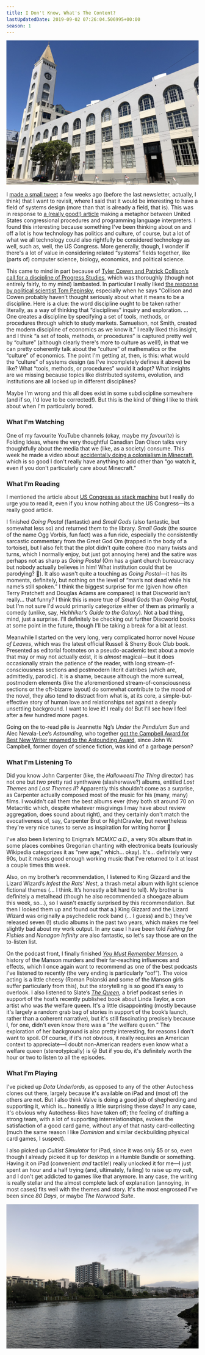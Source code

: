 ```yaml
---
title: I Don't Know, What's The Content?
lastUpdatedDate: 2019-09-02 07:26:04.506995+00:00
season: 1
---
```


![A building in Soma](../../assets/newsletters/soma.jpg)

 I [made a small tweet](https://twitter.com/rwblickhan/status/1160719432789794817?s=12) a few weeks ago (before the last newsletter, actually, I think) that I want to revisit, where I said that it would be interesting to have a field of systems design (more than that is already a field, that is). This was in response to [a (really good!) article](https://tech.davis-hansson.com/p/congress-is-a-vm.html) making a metaphor between United States congressional procedures and programming language interpreters. I found this interesting because something I've been thinking about on and off a lot is how technology has politics and culture, of course, but a lot of what we all technology could also rightfully be considered technology as well, such as, well, the US Congress. More generally, though, I wonder if there's a lot of value in considering related “systems” fields together, like (parts of) computer science, biology, economics, and political science.

This came to mind in part because of [Tyler Cowen and Patrick Collison’s call for a discipline of Progress Studies](https://www.theatlantic.com/science/archive/2019/07/we-need-new-science-progress/594946/), which was thoroughly (though not entirely fairly, to my mind) lambasted. In particular I really liked [the response by political scientist Tom Pepinsky](https://tompepinsky.com/2019/08/01/failure-studies/), especially when he says “Collison and Cowen probably haven’t thought seriously about what it means to be a discipline. Here is a clue: the word discipline ought to be taken rather literally, as a way of thinking that “disciplines” inquiry and exploration. ... One creates a discipline by specifying a set of tools, methods, or procedures through which to study markets. Samuelson, not Smith, created the modern discipline of economics as we know it.” I really liked this insight, and I think “a set of tools, methods, or procedures” is captured pretty well by “culture” (although clearly there's more to culture as well!), in that we can pretty coherently talk about the “culture” of mathematics or the “culture” of economics. The point I'm getting at, then, is this: what would the “culture” of systems design (as I've incompletely defines it above) be like? What “tools, methods, or procedures” would it adopt? What insights are we missing because topics like distributed systems, evolution, and institutions are all locked up in different disciplines?

Maybe I'm wrong and this all does exist in some subdiscipline somewhere (and if so, I'd love to be corrected!). But this is the kind of thing I like to think about when I'm particularly bored.

### What I'm Watching

One of my favourite YouTube channels (okay, maybe my *favourite*) is Folding Ideas, where the very thoughtful Canadian Dan Olson talks very thoughtfully about the media that we (like, as a society) consume. This week he made a video about [accidentally doing a colonialism in Minecraft](https://youtu.be/d6i5Ylu0mgM), which is so good I don't really have anything to add other than “go watch it, even if you don't particularly care about Minecraft.”

### What I’m Reading

I mentioned the article about [US Congress as stack machine](https://tech.davis-hansson.com/p/congress-is-a-vm.html) but I really do urge you to read it, even if you know nothing about the US Congress—its a really good article.

I finished *Going Postal* (fantastic) and *Small Gods* (also fantastic, but somewhat less so) and returned them to the library. *Small Gods* (the source of the name Ogg Vorbis, fun fact) was a fun ride, especially the consistently sarcastic commentary from the Great God Om (trapped in the body of a tortoise), but I also felt that the plot didn't quite cohere (too many twists and turns, which I normally enjoy, but just got annoying here) and the satire was perhaps not as sharp as *Going Postal* (Om has a giant church bureaucracy but nobody actually believes in him! What institution could that be parodying? 🤔). It also wasn't quite a touching as *Going Postal*—it has its moments, definitely, but nothing on the level of “man’s not dead while his name’s still spoken.” I think the biggest surprise for me (given how often Terry Pratchett and Douglas Adams are compared) is that Discworld isn't really... that funny? I think this is more true of *Small Gods* than *Going Postal*, but I'm not sure I'd would primarily categorize either of them as primarily a comedy (unlike, say, *Hichhiker’s Guide to the Galaxy*). Not a bad thing, mind, just a surprise. I'll definitely be checking out further Discworld books at some point in the future, though I'll be taking a break for a bit at least.

Meanwhile I started on the very long, very complicated horror novel *House of Leaves*, which was the latest official Russell & Sherry Book Club book. Presented as editorial footnotes on a pseudo-academic text about a movie that may or may not actually exist, it is *almost* magical—but it does occasionally strain the patience of the reader, with long stream-of-consciousness sections and postmodern litcrit diatribes (which are, admittedly, parodic). It is a shame, because although the more surreal, postmodern elements (like the aforementioned stream-of-consciousness sections or the oft-bizarre layout) do somewhat contribute to the mood of the novel, they also tend to distract from what is, at its core, a simple-but-effective story of human love and relationships set against a deeply unsettling background. I want to love it! I really do! But I'll see how I feel after a few hundred more pages.

Going on the to-read pile is Jeannette Ng’s *Under the Pendulum Sun* and Alec Nevala-Lee’s *Astounding*, who together [got the Campbell Award for Best New Writer renamed to the Astounding Award](https://www.nytimes.com/2019/08/28/books/john-w-campbell-award-jeannette-ng.html), since John W. Campbell, former doyen of science fiction, was kind of a garbage person?

### What I'm Listening To

Did you know John Carpenter (like, the *Halloween*/*The Thing* director) has not one but *two* pretty rad synthwave (slasherwave?) albums, entitled *Lost Themes* and *Lost Themes II*? Apparently this shouldn't come as a surprise, as Carpenter actually composed most of the music for his (many, many) films. I wouldn't call them the best albums ever (they both sit around 70 on Metacritic which, despite whatever misgivings I may have about review aggregation, does sound about right), and they certainly don't match the evocativeness of, say, Carpenter Brut or NightCrawler, but nevertheless they're very nice tunes to serve as inspiration for writing horror 🙂

I've also been listening to Enigma’s *MCMXC a.D.*, a very 90s album that in some places combines Gregorian chanting with electronica beats (curiously Wikipedia categorizes it as “new age,” which... okay). It's... definitely very 90s, but it makes good enough working music that I've returned to it at least a couple times this week.

Also, on my brother’s recommendation, I listened to King Gizzard and the Lizard Wizard’s *Infest the Rats’ Nest*, a thrash metal album with light science fictional themes (... I think. It’s honestly a bit hard to tell). My brother is definitely a metalhead (though he also recommended a shoegaze album this week, so...), so I wasn't exactly surprised by this recommendation. But then I looked them up and found out that a.) King Gizzard and the Lizard Wizard was originally a psychedelic rock band (... I guess) and b.) they’ve released seven (!) studio albums in the past two years, which makes me feel slightly bad about my work output. In any case I have been told *Fishing for Fishies* and *Nonagon Infinity* are also fantastic, so let's say those are on the to-listen list.

On the podcast front, I finally finished [*You Must Remember Manson*](http://www.youmustrememberthispodcast.com/episodes/youmustrememberthispodcastblog/2015/5/26/charles-mansons-hollywood-part-1-what-we-talk-about-when-we-talk-about-the-manson-murders), a history of the Manson murders and their far-reaching influences and effects, which I once again want to recommend as one of the best podcasts I've listened to recently (the very ending is particularly “oof”). The voice acting is a little cheesy (Roman Polanski and some of the Manson girls suffer particularly from this), but the storytelling is so good it's easy to overlook. I also listened to Slate’s [*The Queen*](https://podcasts.apple.com/us/podcast/slate-presents-queen-forgotten-life-behind-american/id1440084148), a brief podcast series in support of the host’s recently published book about Linda Taylor, a con artist who was *the* welfare queen. It's a little disappointing (mostly because it's largely a random grab bag of stories in support of the book’s launch, rather than a coherent narrative), but it's still fascinating precisely because I, for one, didn't even know there was a ”*the* welfare queen.” The exploration of her background is also pretty interesting, for reasons I don't want to spoil. Of course, if it's not obvious, it really requires an American context to appreciate—I doubt non-American readers even know what a welfare queen (stereotypically) is 😛 But if you do, it's definitely worth the hour or two to listen to all the episodes.

### What I’m Playing

I've picked up *Dota Underlords*, as opposed to any of the other Autochess clones out there, largely because it's available on iPad and (most of) the others are not. But I also think Valve is doing a good job of shepherding and supporting it, which is... honestly a little surprising these days? In any case, it's obvious why Autochess-likes have taken off; the feeling of drafting a strong team, with a lot of supporting interrelationships, evokes the satisfaction of a good card game, without any of that nasty card-collecting (much the same reason I like *Dominion* and similar deckbuilding physical card games, I suspect).

I also picked up *Cultist Simulator* for iPad, since it was only $5 or so, even though I already picked it up for desktop in a Humble Bundle or something. Having it on iPad (convenient *and* tactile!) really unlocked it for me—I just spent an hour and a half trying (and, ultimately, failing) to raise up my cult, and I don't get addicted to games like that anymore. In any case, the writing is really stellar and the almost complete lack of explanation (annoying, in most cases) fits well with the themes and story. It's the most engrossed I've been since *80 Days*, or maybe *The Norwood Suite*.

![Mission Bay](../../assets/newsletters/mission_bay.jpg)
